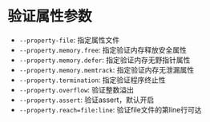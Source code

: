 # 验证属性参数

- `--property-file`: 指定属性文件
- `--property.memory.free`: 指定验证内存释放安全属性
- `--property.memory.defer`: 指定验证内存无野指针属性
- `--property.memory.memtrack`: 指定验证内存无泄漏属性
- `--property.termination`: 指定验证程序终止性
- `--property.overflow`: 验证整数溢出
- `--property.assert`: 验证assert，默认开启
- `--property.reach=file:line`: 验证file文件的第line行可达
